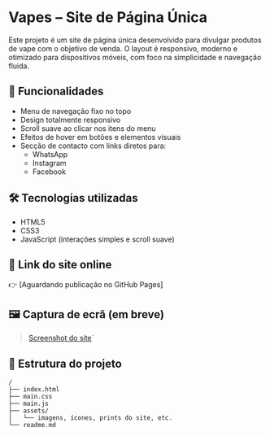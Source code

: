 
# Vapes – Site de Página Única

Este projeto é um site de página única desenvolvido para divulgar produtos de vape com o objetivo de venda. O layout é responsivo, moderno e otimizado para dispositivos móveis, com foco na simplicidade e navegação fluida.

## 📌 Funcionalidades

- Menu de navegação fixo no topo
- Design totalmente responsivo
- Scroll suave ao clicar nos itens do menu
- Efeitos de hover em botões e elementos visuais
- Secção de contacto com links diretos para:
  - WhatsApp
  - Instagram
  - Facebook

## 🛠 Tecnologias utilizadas

- HTML5
- CSS3
- JavaScript (interações simples e scroll suave)

## 🔗 Link do site online

👉 [Aguardando publicação no GitHub Pages]



## 🖼️ Captura de ecrã (em breve)

>[Screenshot do site](assets/img/screenShot1.jpeg)` 


## 📁 Estrutura do projeto

```plaintext
/
├── index.html
├── main.css
├── main.js
├── assets/
│   └── imagens, ícones, prints do site, etc.
└── readme.md
